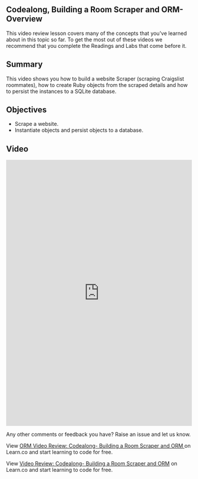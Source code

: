 ## Codealong, Building a Room Scraper and ORM- Overview
This video review lesson covers many of the concepts that you've learned about in this topic so far. To get the most out of these videos we recommend that you complete the Readings and Labs that come before it. 

## Summary

This video shows you how to build a website Scraper (scraping Craigslist roommates), how to create Ruby objects from the scraped details and how to persist the instances to a SQLite database.

## Objectives

* Scrape a website.
* Instantiate objects and persist objects to a database.
## Video
<iframe width="100%" height="720" src="https://www.youtube.com/embed/1eIgKGukBlg?rel=0&amp;showinfo=0" frameborder="0" allowfullscreen></iframe>

Any other comments or feedback you have? Raise an issue and let us know. 
<p class='util--hide'>View <a href='https://learn.co/lessons/orm-video-review-codealong-building-a-room-scraper-and-orm'>ORM Video Review: Codealong- Building a Room Scraper and ORM </a> on Learn.co and start learning to code for free.</p>

<p class='util--hide'>View <a href='https://learn.co/lessons/orm-video-review-codealong-building-a-room-scraper-and-orm'>Video Review: Codealong- Building a Room Scraper and ORM</a> on Learn.co and start learning to code for free.</p>
